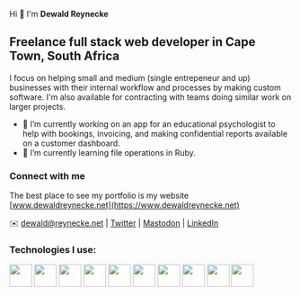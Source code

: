 Hi 👋  I'm **Dewald Reynecke**

## Freelance full stack web developer in Cape Town, South Africa

I focus on helping small and medium (single entrepeneur and up) businesses with their internal workflow and processes by making custom software. I'm also available for contracting with teams doing similar work on larger projects.

- 🔭 I’m currently working on an app for an educational psychologist to help with bookings, invoicing, and making confidential reports available on a customer dashboard.
- 🌱 I’m currently learning file operations in Ruby.

### Connect with me

The best place to see my portfolio is my website [www.dewaldreynecke.net](https://www.dewaldreynecke.net)

✉️ [dewald@reynecke.net](mailto:dewald@reynecke.net) | [Twitter](https://twitter.com/dewaldreynecke) | [Mastodon](https://mastodon.social/@dewaldr) | [LinkedIn](https://www.linkedin.com/in/dewaldreynecke/)

### Technologies I use:

<span><img src="https://cdn.jsdelivr.net/gh/devicons/devicon/icons/ruby/ruby-plain-wordmark.svg" height="40px" />
<img src="https://cdn.jsdelivr.net/gh/devicons/devicon/icons/rails/rails-original-wordmark.svg" height="40px" />
<img src="https://cdn.jsdelivr.net/gh/devicons/devicon/icons/javascript/javascript-original.svg" height="40px" />
<img src="https://cdn.jsdelivr.net/gh/devicons/devicon/icons/html5/html5-original-wordmark.svg" height="40px" />
<img src="https://cdn.jsdelivr.net/gh/devicons/devicon/icons/css3/css3-original-wordmark.svg" height="40px" />
<img src="https://cdn.jsdelivr.net/gh/devicons/devicon/icons/sass/sass-original.svg" height="40px" />
<img src="https://cdn.jsdelivr.net/gh/devicons/devicon/icons/postgresql/postgresql-original-wordmark.svg" height="40px" />
<img src="https://cdn.jsdelivr.net/gh/devicons/devicon/icons/webpack/webpack-plain.svg" height="40px"/>
<img src="https://cdn.jsdelivr.net/gh/devicons/devicon/icons/figma/figma-original.svg" height="40px" />
<img src="https://cdn.jsdelivr.net/gh/devicons/devicon/icons/sqlite/sqlite-original.svg" height="40px"/></span>
